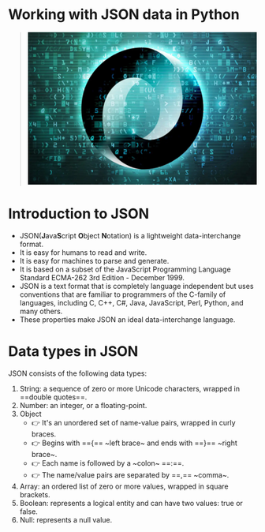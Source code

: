 # **Working with JSON data in Python**

> ![json image](image.png)

# Introduction to JSON

- JSON(**J**ava**S**cript **O**bject **N**otation) is a lightweight data-interchange format.
- It is easy for humans to read and write.
- It is easy for machines to parse and generate.
- It is based on a subset of the JavaScript Programming Language Standard ECMA-262 3rd Edition - December 1999.
- JSON is a text format that is completely language independent but uses conventions that are familiar to programmers of the C-family of languages, including C, C++, C#, Java, JavaScript, Perl, Python, and many others.
- These properties make JSON an ideal data-interchange language.

# Data types in JSON

JSON consists of the following data types:

1. String: a sequence of zero or more Unicode characters, wrapped in ==double quotes==.
2. Number: an integer, or a floating-point.
3. Object
   - 👉 It's an unordered set of name-value pairs, wrapped in curly braces.
   - 👉 Begins with =={== ~left brace~ and ends with ==}== ~right brace~.
   - 👉 Each name is followed by a ~colon~ ==:==.
   - 👉 The name/value pairs are separated by ==,== ~comma~.
4. Array: an ordered list of zero or more values, wrapped in square brackets.
5. Boolean: represents a logical entity and can have two values: true or false.
6. Null: represents a null value.
